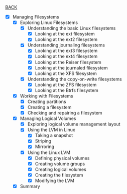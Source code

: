 [BACK](../README.md)
- [x] Managing Filesystems
    - [x] Exploring Linux Filesystems
        - [x] Understanding the basic Linux filesystems
            - [x] Looking at the ext filesystem
            - [x] Looking at the ext2 filesystem
        - [x] Understanding journaling filesystems
            - [x] Looking at the ext3 filesystem
            - [x] Looking at the ext4 filesystem
            - [x] Looking at the Reiser filesystem
            - [x] Looking at the journaled filesystem
            - [x] Looking at the XFS filesystem
        - [x] Understanding the copy-on-write filesystems
            - [x] Looking at the ZFS filesystem
            - [x] Looking at the Btrfs filesystem
    - [x] Working with Filesystems
        - [x] Creating partitions
        - [x] Creating a filesystem
        - [x] Checking and repairing a filesystem
    - [x] Managing Logical Volumes
        - [x] Exploring logical volume management layout
        - [x] Using the LVM in Linux
            - [x] Taking a snapshot
            - [x] Striping
            - [x] Mirroring
        - [x] Using the Linux LVM
            - [x] Defining physical volumes
            - [x] Creating volume groups
            - [x] Creating logical volumes
            - [x] Creating the filesystem
            - [x] Modifying the LVM
    - [x] Summary
